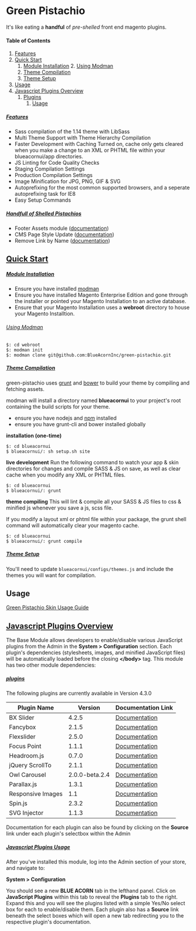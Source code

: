 # Green Pistachio

It's like eating a **handful** of _pre-shelled_ front end magento plugins.

#### Table of Contents

1. [Features](#features)
2. [Quick Start](#quickstart)
	1. [Module Installation](#module)
		2. [Using Modman](#usingmodman)
	2. [Theme Compilation](#theme)
	3. [Theme Setup](#setup)
4. [Usage](#usage)
3.	[Javascript Plugins Overview](#overview)
	1. [Plugins](#javascriptplugins)
		1. [Usage](#jspluginsusage)



##### [Features](id:features)
* Sass compilation of the 1.14 theme with LibSass
* Multi Theme Support with Theme Hierarchy Compilation
* Faster Development with Caching Turned on, cache only gets cleared when you make a change to an XML or PHTML file within your blueacornui/app directories.
* JS Linting for Code Quality Checks
* Staging Compilation Settings
* Production Compilation Settings
* Image Minification for JPG, PNG, GIF & SVG
* Autoprefixing for the most common supported browsers, and a seperate autoprefixing task for IE8
* Easy Setup Commands

##### [Handfull of Shelled Pistachios](id:pistachios)
* Footer Assets module ([documentation](https://github.com/BlueAcornInc/ba-footer-assets/tree/master))
* CMS Page Style Update ([documentation](https://github.com/BlueAcornInc/gp-cms-page-style-update/tree/master))
* Remove Link by Name ([documentation](https://github.com/BlueAcornInc/gp-remove-link-by-name/tree/master))

## [Quick Start](id:quickstart)

##### [Module Installation](id:module)
* Ensure you have installed [modman](https://github.com/colinmollenhour/modman)
* Ensure you have installed Magento Enterprise Edition and gone through the installer or pointed your Magento Installation to an active database.
* Ensure that your Magento Installation uses a **webroot** directory to house your Magento Installtion.

###### [Using Modman](id:usingmodman)

```shell
$: cd webroot
$: modman init
$: modman clone git@github.com:BlueAcornInc/green-pistachio.git
```

##### [Theme Compilation](id:theme)

green-pistachio uses [grunt](http://gruntjs.com/) and [bower](http://bower.io/) to build your theme by compiling and fetching assets.

modman will install a directory named **blueacornui** to your project's root containing the build scripts for your theme.

* ensure you have nodejs and [npm](https://www.npmjs.com/) installed
* ensure you have grunt-cli and bower installed globally

**installation (one-time)**

```shell
$: cd blueacornui
$ blueacornui/: sh setup.sh site
```
**live development**
Run the following command to watch your app & skin directories for changes and compile SASS & JS on save, as well as clear cache when you modify any XML or PHTML files.

```shell
$: cd blueacornui
$ blueacornui/: grunt
```

**theme compiling**
This will lint & compile all your SASS & JS files to css & minified js whenever you save a js, scss file.

If you modify a layout xml or phtml file within your package, the grunt shell command will automatically clear your magento cache.

```shell
$: cd blueacornui
$ blueacornui/: grunt compile
```

##### [Theme Setup](id:setup)

You'll need to update `blueacornui/configs/themes.js` and include the themes you will want for compilation.

## Usage

[Green Pistachio Skin Usage Guide](documentation/README.MD)


## [Javascript Plugins Overview](id:overview)

The Base Module allows developers to enable/disable various JavaScript plugins from the Admin in the **System > Configuration** section. Each plugin's dependencies (stylesheets, images, and minified JavaScript files) will be automatically loaded before the closing **&lt;/body&gt;** tag. This module has two other module dependencies:

##### [plugins](id:javascriptplugins)
The following plugins are currently available in Version 4.3.0

| Plugin Name      | Version        | Documentation Link |
|------------------|----------------|--------------------|
|BX Slider         | 4.2.5          | [Documentation](https://github.com/stevenwanderski/bxslider-4)
|Fancybox          | 2.1.5          | [Documentation](http://fancyapps.com/fancybox/)
|Flexslider        | 2.5.0          | [Documentation](https://github.com/woothemes/FlexSlider)
|Focus Point       | 1.1.1          | [Documentation](https://github.com/jonom/jquery-focuspoint)
|Headroom.js       | 0.7.0          | [Documentation](https://github.com/WickyNilliams/headroom.js)
|jQuery ScrollTo   | 2.1.1          | [Documentation](https://github.com/flesler/jquery.scrollTo)
|Owl Carousel      | 2.0.0-beta.2.4 | [Documentation](https://github.com/OwlCarousel2/OwlCarousel2)
|Parallax.js       | 1.3.1          | [Documentation](http://pixelcog.github.io/parallax.js/)
|Responsive Images | 1.1            | [Documentation](https://github.com/kvendrik/responsive-images.js)
|Spin.js           | 2.3.2          | [Documentation](http://spin.js.org/)
|SVG Injector      | 1.1.3          | [Documentation](https://github.com/iconic/SVGInjector)

Documentation for each plugin can also be found by clicking on the **Source** link under each plugin's selectbox within the Admin

##### [Javascript Plugins Usage](id:jspluginsusage)
After you've installed this module, log into the Admin section of your store, and navigate to:

**System > Configuration**

You should see a new **BLUE ACORN** tab in the lefthand panel. Click on **JavaScript Plugins** within this tab to reveal the **Plugins** tab to the right. Expand this and you will see the plugins listed with a simple Yes/No select box for each to enable/disable them. Each plugin also has a **Source** link beneath the select boxes which will open a new tab redirecting you to the respective plugin's documentation.
